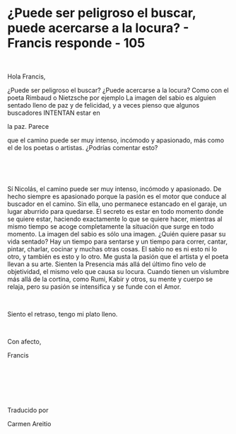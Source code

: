 # ¿Puede ser peligroso el buscar, puede acercarse a la locura? - Francis responde - 105



&nbsp;





Hola Francis,





&iquest;Puede ser peligroso el buscar? &iquest;Puede acercarse a la locura? Como con el poeta Rimbaud o Nietzsche por ejemplo La imagen del sabio es alguien sentado lleno de paz y de felicidad, y a veces pienso que algunos buscadores INTENTAN estar en 





la paz. Parece





 que el camino puede ser muy intenso, inc&oacute;modo y apasionado, m&aacute;s como el de los poetas o artistas. &iquest;Podr&iacute;as comentar esto?






&nbsp;







&nbsp;






S&iacute; Nicol&aacute;s, el camino puede ser muy intenso, inc&oacute;modo y apasionado. De hecho siempre es apasionado porque la pasi&oacute;n es el motor que conduce al buscador en el camino. Sin ella, uno permanece estancado en el garaje, un lugar aburrido para quedarse. El secreto es estar en todo momento donde se quiere estar, haciendo exactamente lo que se quiere hacer, mientras al mismo tiempo se acoge completamente la situaci&oacute;n que surge en todo momento. La imagen del sabio es s&oacute;lo una imagen. &iquest;Qui&eacute;n quiere pasar su vida sentado? Hay un tiempo para sentarse y un tiempo para correr, cantar, pintar, charlar, cocinar y muchas otras cosas. El sabio no es ni esto ni lo otro, y tambi&eacute;n es esto y lo otro. Me gusta la pasi&oacute;n que el artista y el poeta llevan a su arte. Sienten la Presencia m&aacute;s all&aacute; del &uacute;ltimo fino velo de objetividad, el mismo velo que causa su locura. Cuando tienen un vislumbre m&aacute;s all&aacute; de la cortina, como Rumi, Kabir y otros, su mente y cuerpo se relaja, pero su pasi&oacute;n se intensifica y se funde con el Amor.






&nbsp;






Siento el retraso, tengo mi plato lleno.






&nbsp;






Con afecto, 





Francis






&nbsp;







&nbsp;







&nbsp;






Traducido por 






Carmen Areitio










